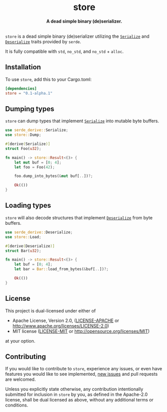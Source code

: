 <h1 align="center">store</h1>
<div align="center">
  <strong>
    A dead simple binary (de)serializer.
  </strong>
</div>

<br />

`store` is a dead simple binary (de)serializer utilizing the
[`Serialize`][serde-serialize] and [`Deserialize`][serde-deserialize] traits
provided by `serde`.

It is fully compatible with `std`, `no_std`, and `no_std` + `alloc`.

## Installation

To use `store`, add this to your Cargo.toml:

```toml
[dependencies]
store = "0.1-alpha.1"
```

## Dumping types

`store` can dump types that implement [`Serialize`][serde-serialize] into
mutable byte buffers.

```rust
use serde_derive::Serialize;
use store::Dump;

#[derive(Serialize)]
struct Foo(u32);

fn main() -> store::Result<()> {
    let mut buf = [0; 4];
    let foo = Foo(42);

    foo.dump_into_bytes(&mut buf[..])?;

    Ok(())
}
```

## Loading types

`store` will also decode structures that implement
[`Deserialize`][serde-deserialize] from byte buffers.

```rust
use serde_derive::Deserialize;
use store::Load;

#[derive(Deserialize)]
struct Bar(u32);

fn main() -> store::Result<()> {
    let buf = [0; 4];
    let bar = Bar::load_from_bytes(&buf[..])?;

    Ok(())
}
```

## License

This project is dual-licensed under either of

 * Apache License, Version 2.0, ([LICENSE-APACHE](LICENSE-APACHE) or
   http://www.apache.org/licenses/LICENSE-2.0)
 * MIT license ([LICENSE-MIT](LICENSE-MIT) or
   http://opensource.org/licenses/MIT)

at your option.

## Contributing

If you would like to contribute to `store`, experience any issues, or even have
features you would like to see implemented, [new issues][new-issue] and pull
requests are welcomed.

Unless you explicitly state otherwise, any contribution intentionally submitted
for inclusion in `store` by you, as defined in the Apache-2.0 license, shall be
dual licensed as above, without any additional terms or conditions.

[new-issue]: https://github.com/rjsberry/store/issues/new
[serde-serialize]: https://docs.rs/serde/latest/serde/trait.Serialize.html
[serde-deserialize]: https://docs.rs/serde/latest/serde/trait.Deserialize.html
